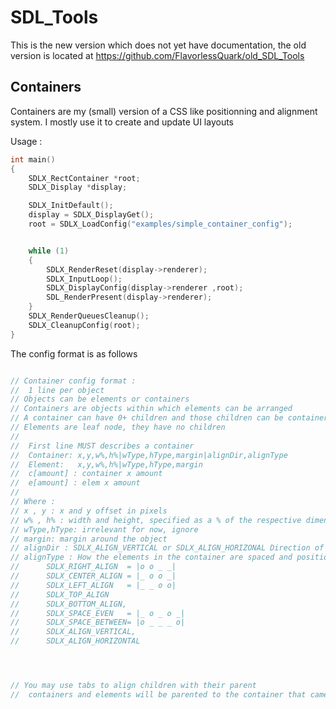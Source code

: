 # SDL_Tools

This is the new version which does not yet have documentation, the old version is located at https://github.com/FlavorlessQuark/old_SDL_Tools

## Containers

Containers are my (small) version of a CSS like positionning and alignment system. I mostly use it to create and update UI layouts


Usage :

```c
int main()
{
	SDLX_RectContainer *root;
	SDLX_Display *display;

	SDLX_InitDefault();
	display = SDLX_DisplayGet();
	root = SDLX_LoadConfig("examples/simple_container_config");


	while (1)
	{
		SDLX_RenderReset(display->renderer);
		SDLX_InputLoop();
		SDLX_DisplayConfig(display->renderer ,root);
		SDL_RenderPresent(display->renderer);
	}
	SDLX_RenderQueuesCleanup();
	SDLX_CleanupConfig(root);
}
```

The config format is as follows

```c

// Container config format :
//  1 line per object
// Objects can be elements or containers
// Containers are objects within which elements can be arranged
// A container can have 0+ children and those children can be containers or elements
// Elements are leaf node, they have no children
//
//  First line MUST describes a container
//  Container: x,y,w%,h%|wType,hType,margin|alignDir,alignType
//  Element:   x,y,w%,h%|wType,hType,margin
//  c[amount] : container x amount
//  e[amount] : elem x amount
//
// Where :
// x , y : x and y offset in pixels
// w% , h% : width and height, specified as a % of the respective dimension of the parent object
// wType,hType: irrelevant for now, ignore
// margin: margin around the object
// alignDir : SDLX_ALIGN_VERTICAL or SDLX_ALIGN_HORIZONAL Direction of the container, the children elements will be aligned following this direction
// alignType : How the elements in the container are spaced and positionned
//      SDLX_RIGHT_ALIGN  = |o o _ _|
//      SDLX_CENTER_ALIGN = |_ o o _|
//      SDLX_LEFT_ALIGN   = |_ _ o o|
//      SDLX_TOP_ALIGN
//      SDLX_BOTTOM_ALIGN,
//      SDLX_SPACE_EVEN   = |_ o _ o _|
//      SDLX_SPACE_BETWEEN= |o _ _ _ o|
//      SDLX_ALIGN_VERTICAL,
//      SDLX_ALIGN_HORIZONTAL




// You may use tabs to align children with their parent
//  containers and elements will be parented to the container that came before
```
